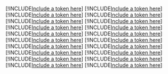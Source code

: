 [!INCLUDE[Include a token here](refs1543389775159/r1.md)]
[!INCLUDE[Include a token here](refs1543389775159/r2.md)]
[!INCLUDE[Include a token here](refs1543389775159/r3.md)]
[!INCLUDE[Include a token here](refs1543389775159/r4.md)]
[!INCLUDE[Include a token here](refs1543389775159/r5.md)]
[!INCLUDE[Include a token here](refs1543389775159/r6.md)]
[!INCLUDE[Include a token here](refs1543389775159/r7.md)]
[!INCLUDE[Include a token here](refs1543389775159/r8.md)]
[!INCLUDE[Include a token here](refs1543389775159/r9.md)]
[!INCLUDE[Include a token here](refs1543389775159/r10.md)]
[!INCLUDE[Include a token here](refs1543389775159/r11.md)]
[!INCLUDE[Include a token here](refs1543389775159/r12.md)]
[!INCLUDE[Include a token here](refs1543389775159/r13.md)]
[!INCLUDE[Include a token here](refs1543389775159/r14.md)]
[!INCLUDE[Include a token here](refs1543389775159/r15.md)]
[!INCLUDE[Include a token here](refs1543389775159/r16.md)]
[!INCLUDE[Include a token here](refs1543389775159/r17.md)]
[!INCLUDE[Include a token here](refs1543389775159/r18.md)]
[!INCLUDE[Include a token here](refs1543389775159/r19.md)]
[!INCLUDE[Include a token here](refs1543389775159/r20.md)]